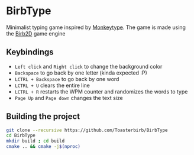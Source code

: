 # BirbType
Minimalist typing game inspired by [Monkeytype](https://monkeytype.com/). The game is made using the [Birb2D](https://github.com/Toasterbirb/Birb2D) game engine

## Keybindings
- `Left click` and `Right click` to change the background color
- `Backspace` to go back by one letter (kinda expected :P)
- `LCTRL + Backspace` to go back by one word
- `LCTRL + U` clears the entire line
- `LCTRL + R` restarts the WPM counter and randomizes the words to type
- `Page Up` and `Page down` changes the text size

## Building the project
```sh
git clone --recursive https://github.com/Toasterbirb/BirbType
cd BirbType
mkdir build ; cd build
cmake .. && cmake -j$(nproc)
```
